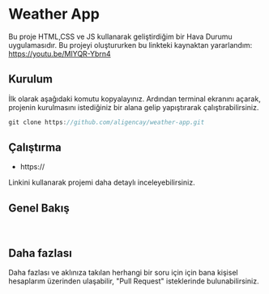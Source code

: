 # Weather App

Bu proje HTML,CSS ve JS kullanarak geliştirdiğim bir Hava Durumu uygulamasıdır.
Bu projeyi oluştururken bu linkteki kaynaktan yararlandım: https://youtu.be/MIYQR-Ybrn4

## Kurulum

İlk olarak aşağıdaki komutu kopyalayınız.
Ardından terminal ekranını açarak, projenin kurulmasını istediğiniz bir alana gelip yapıştırarak çalıştırabilirsiniz.

```javascript
git clone https://github.com/aligencay/weather-app.git
```

## Çalıştırma

- https://

Linkini kullanarak projemi daha detaylı inceleyebilirsiniz.

## Genel Bakış

<div>
<img src="">
<img src="">
</div>

## Daha fazlası

Daha fazlası ve aklınıza takılan herhangi bir soru için için bana kişisel hesaplarım üzerinden ulaşabilir, "Pull Request" isteklerinde bulunabilirsiniz.